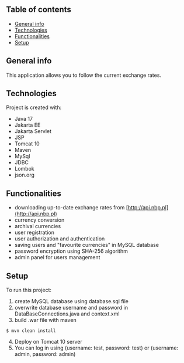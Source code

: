 ## Table of contents
* [General info](#general-info)
* [Technologies](#technologies)
* [Functionalities](#Functionalities)
* [Setup](#setup)

## General info
This application allows you to follow the current exchange rates.
	
## Technologies
Project is created with:
* Java 17
* Jakarta EE
* Jakarta Servlet
* JSP
* Tomcat 10
* Maven 
* MySql
* JDBC
* Lombok
* json.org

## Functionalities
* downloading up-to-date exchange rates from [http://api.nbp.pl](http://api.nbp.pl)
* currency conversion
* archival currencies
* user registration
* user authorization and authentication
* saving users and "favourite currencies" in MySQL database
* password encryption using SHA-256 algorithm
* admin panel for users management
	
## Setup
To run this project:
1. create MySQL database using database.sql file
2. overwrite database username and password in DataBaseConnections.java and context.xml
3. build .war file with maven
```
$ mvn clean install
```
4. Deploy on Tomcat 10 server
5. You can log in using (username: test, password: test) or (username: admin, password: admin)

